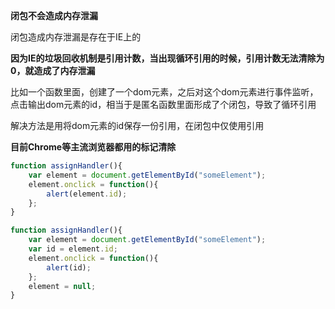 **闭包不会造成内存泄漏**



闭包造成内存泄漏是存在于IE上的

**因为IE的垃圾回收机制是引用计数，当出现循环引用的时候，引用计数无法清除为0，就造成了内存泄漏**

比如一个函数里面，创建了一个dom元素，之后对这个dom元素进行事件监听，点击输出dom元素的id，相当于是匿名函数里面形成了个闭包，导致了循环引用

解决方法是用将dom元素的id保存一份引用，在闭包中仅使用引用

**目前Chrome等主流浏览器都用的标记清除**



```js
function assignHandler(){
    var element = document.getElementById("someElement");
    element.onclick = function(){
        alert(element.id);
    };
}
```



```js
function assignHandler(){
    var element = document.getElementById("someElement");
    var id = element.id;
    element.onclick = function(){
        alert(id);
    };
    element = null;
}
```

